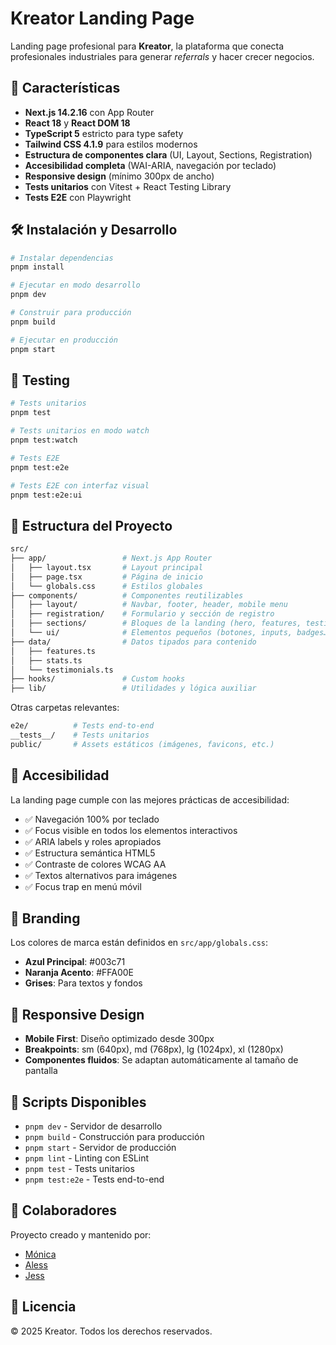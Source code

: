 # Kreator Landing Page

Landing page profesional para **Kreator**, la plataforma que conecta profesionales industriales para generar *referrals* y hacer crecer negocios.

## 🚀 Características

- **Next.js 14.2.16** con App Router  
- **React 18** y **React DOM 18**  
- **TypeScript 5** estricto para type safety  
- **Tailwind CSS 4.1.9** para estilos modernos  
- **Estructura de componentes clara** (UI, Layout, Sections, Registration)  
- **Accesibilidad completa** (WAI-ARIA, navegación por teclado)  
- **Responsive design** (mínimo 300px de ancho)  
- **Tests unitarios** con Vitest + React Testing Library  
- **Tests E2E** con Playwright  

## 🛠️ Instalación y Desarrollo

```bash
# Instalar dependencias
pnpm install

# Ejecutar en modo desarrollo
pnpm dev

# Construir para producción
pnpm build

# Ejecutar en producción
pnpm start
```

## 🧪 Testing

```bash
# Tests unitarios
pnpm test

# Tests unitarios en modo watch
pnpm test:watch

# Tests E2E
pnpm test:e2e

# Tests E2E con interfaz visual
pnpm test:e2e:ui
```

## 📁 Estructura del Proyecto

```bash
src/
├── app/                 # Next.js App Router
│   ├── layout.tsx       # Layout principal
│   ├── page.tsx         # Página de inicio
│   └── globals.css      # Estilos globales
├── components/          # Componentes reutilizables
│   ├── layout/          # Navbar, footer, header, mobile menu
│   ├── registration/    # Formulario y sección de registro
│   ├── sections/        # Bloques de la landing (hero, features, testimonials, cta)
│   └── ui/              # Elementos pequeños (botones, inputs, badges…)
├── data/                # Datos tipados para contenido
│   ├── features.ts
│   ├── stats.ts
│   └── testimonials.ts
├── hooks/               # Custom hooks
├── lib/                 # Utilidades y lógica auxiliar
```

Otras carpetas relevantes:

```bash
e2e/          # Tests end-to-end
__tests__/    # Tests unitarios
public/       # Assets estáticos (imágenes, favicons, etc.)
```

## 🎯 Accesibilidad

La landing page cumple con las mejores prácticas de accesibilidad:

- ✅ Navegación 100% por teclado  
- ✅ Focus visible en todos los elementos interactivos  
- ✅ ARIA labels y roles apropiados  
- ✅ Estructura semántica HTML5  
- ✅ Contraste de colores WCAG AA  
- ✅ Textos alternativos para imágenes  
- ✅ Focus trap en menú móvil  

## 🎨 Branding

Los colores de marca están definidos en `src/app/globals.css`:

- **Azul Principal**: #003c71  
- **Naranja Acento**: #FFA00E  
- **Grises**: Para textos y fondos  

## 📱 Responsive Design

- **Mobile First**: Diseño optimizado desde 300px  
- **Breakpoints**: sm (640px), md (768px), lg (1024px), xl (1280px)  
- **Componentes fluidos**: Se adaptan automáticamente al tamaño de pantalla  

## 🔧 Scripts Disponibles

- `pnpm dev` - Servidor de desarrollo  
- `pnpm build` - Construcción para producción  
- `pnpm start` - Servidor de producción  
- `pnpm lint` - Linting con ESLint  
- `pnpm test` - Tests unitarios  
- `pnpm test:e2e` - Tests end-to-end  

## 👥 Colaboradores

Proyecto creado y mantenido por:

- [Mónica](https://github.com/grinxy)  
- [Aless](https://github.com/AlessHub)  
- [Jess](https://github.com/jess-ar)

## 📄 Licencia

© 2025 Kreator. Todos los derechos reservados.

